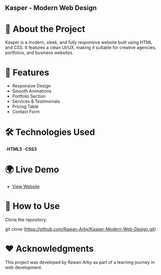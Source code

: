 ## Kasper - Modern Web Design



# 🚀 About the Project

Kasper is a modern, sleek, and fully responsive website built using HTML and CSS. It features a clean UI/UX, making it suitable for creative agencies, portfolios, and business websites.

# 🎨 Features

- Responsive Design
- Smooth Animations
- Portfolio Section
- Services & Testimonials
- Pricing Table
- Contact Form

# 🛠️ Technologies Used

-**HTML5**
-**CSS3**

# 🌍 Live Demo

- [View Website](https://rawan-arby.github.io/Leon-Landing-page/)



# 📌 How to Use

Clone the repository:

git clone (https://github.com/Rawan-Arby/Kasper-Modern-Web-Design.git)

# ❤️ Acknowledgments
This project was developed by Rawan Arby as part of a learning journey in web development.
